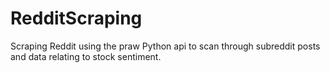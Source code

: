 # RedditScraping
Scraping Reddit using the praw Python api to scan through subreddit posts and data relating to stock sentiment.
